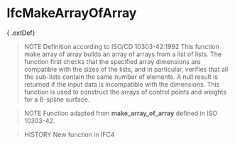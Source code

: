# IfcMakeArrayOfArray

{ .extDef}<!-- end of definition -->
> NOTE  Definition according to ISO/CD 10303-42:1992
> This function make array of array builds an array of arrays from a list of lists. The function first checks that the specified array dimensions are compatible with the sizes of the lists, and in particular, verifies that all the sub-lists contain the same number of elements. A null result is returned if the input data is incompatible with the dimensions. This function is used to construct the arrays of control points and weights for a B-spline surface.

> NOTE  Function adapted from **make_array_of_array** defined in ISO 10303-42.

> HISTORY  New function in IFC4
